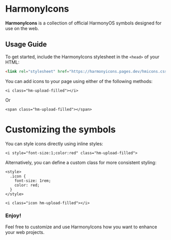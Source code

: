 # HarmonyIcons

**HarmonyIcons** is a collection of official HarmonyOS symbols designed for use on the web.

## Usage Guide

To get started, include the HarmonyIcons stylesheet in the `<head>` of your HTML:

```html
<link rel="stylesheet" href="https://harmonyicons.pages.dev/hmicons.css">
```
You can add icons to your page using either of the following methods:
```icon
<i class="hm-upload-filled"></i>
```
Or
```icon
<span class="hm-upload-filled"></span>
```
# Customizing the symbols
You can style icons directly using inline styles: 
```icon
<i style="font-size:1;color:red" class="hm-upload-filled">
```
Alternatively, you can define a custom class for more consistent styling:
```icon
<style>
  .icon {
    font-size: 1rem;
    color: red;
  }
</style>

<i class="icon hm-upload-filled"></i>
```



### Enjoy!
Feel free to customize and use HarmonyIcons how you want to enhance your web projects.

